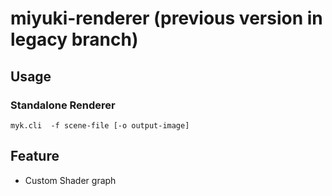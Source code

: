 # miyuki-renderer (previous version in legacy branch)

## Usage

### Standalone Renderer

```
myk.cli  -f scene-file [-o output-image]

```

##  Feature

- Custom Shader graph

